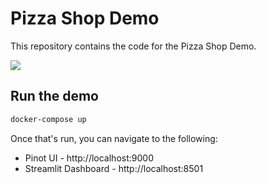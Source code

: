 # Pizza Shop Demo

This repository contains the code for the Pizza Shop Demo. 

![](image/architecture.png)

## Run the demo

```bash
docker-compose up
```

Once that's run, you can navigate to the following:

* Pinot UI - http://localhost:9000
* Streamlit Dashboard - http://localhost:8501
